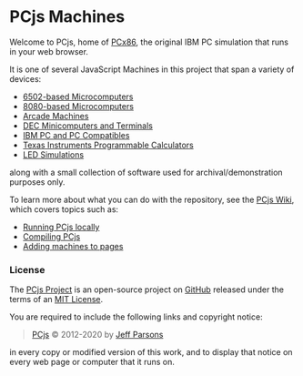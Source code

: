 # PCjs Machines

Welcome to PCjs, home of [PCx86](/machines/pcx86/), the original IBM PC simulation that runs in your web browser.

It is one of several JavaScript Machines in this project that span a variety of devices:

  - [6502-based Microcomputers](/machines/osi/c1p/)
  - [8080-based Microcomputers](/machines/pcx80/)
  - [Arcade Machines](/machines/arcade/invaders/)
  - [DEC Minicomputers and Terminals](/machines/dec/)
  - [IBM PC and PC Compatibles](/machines/pcx86/)
  - [Texas Instruments Programmable Calculators](/machines/ti/)
  - [LED Simulations](/machines/led/)

along with a small collection of software used for archival/demonstration purposes only.

To learn more about what you can do with the repository, see the [PCjs Wiki](/jeffpar/pcjs.org/wiki),
which covers topics such as:

  - [Running PCjs locally](/jeffpar/pcjs.org/wiki/Running-PCjs-locally)
  - [Compiling PCjs](/jeffpar/pcjs.org/wiki/Compiling-PCjs)
  - [Adding machines to pages](/jeffpar/pcjs.org/wiki/Adding-machines-to-pages)

### License

The [PCjs Project](https://github.com/jeffpar/pcjs.org) is an open-source project on [GitHub](https://github.com/jeffpar)
released under the terms of an [MIT License](/LICENSE.txt).

You are required to include the following links and copyright notice:

> [PCjs](https://www.pcjs.org) © 2012-2020 by [Jeff Parsons](https://jeffpar.com)

in every copy or modified version of this work, and to display that notice on every web page or computer that it runs on.

